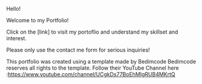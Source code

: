 Hello!

Welcome to my Portfolio!

Click on the [link] to visit my portoflio and understand my skillset and interest. 

Please only use the contact me form for serious inquiries!


This portfolio was created using a template made by Bedimcode
Bedimcode reserves all rights to the template.
Follow their YouTube Channel here :https://www.youtube.com/channel/UCgkDs77BoEhMIgRUB4MKrtQ
